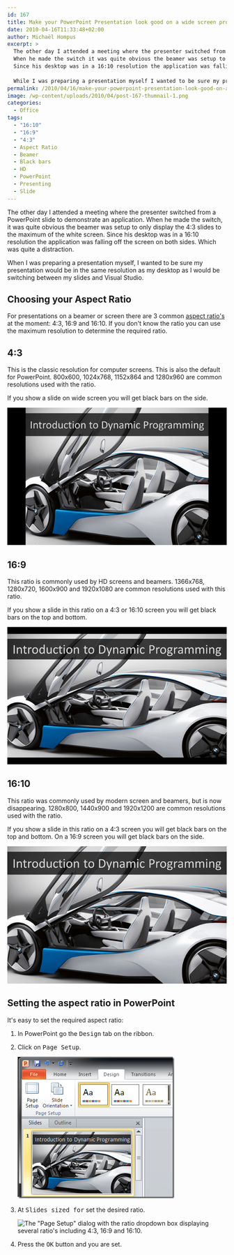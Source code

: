 ```yaml
---
id: 167
title: Make your PowerPoint Presentation look good on a wide screen projector
date: 2010-04-16T11:33:48+02:00
author: Michaël Hompus
excerpt: >
  The other day I attended a meeting where the presenter switched from a PowerPoint slide to demonstrate an application.
  When he made the switch it was quite obvious the beamer was setup to only display the 4:3 slides to the maximum of the white screen.
  Since his desktop was in a 16:10 resolution the application was falling of the screen on both sides.

  While I was preparing a presentation myself I wanted to be sure my presentation would be in the same resolution as my desktop as I would be switching between my slides and Visual Studio.
permalink: /2010/04/16/make-your-powerpoint-presentation-look-good-on-a-wide-screen-projector/
image: /wp-content/uploads/2010/04/post-167-thumnail-1.png
categories:
  - Office
tags:
  - "16:10"
  - "16:9"
  - "4:3"
  - Aspect Ratio
  - Beamer
  - Black bars
  - HD
  - PowerPoint
  - Presenting
  - Slide
---
```


The other day I attended a meeting where the presenter switched from a PowerPoint slide to demonstrate an application.
When he made the switch, it was quite obvious the beamer was setup to only display the 4:3 slides to the maximum of the white screen.
Since his desktop was in a 16:10 resolution the application was falling off the screen on both sides. Which was quite a distraction.

When I was preparing a presentation myself, I wanted to be sure my presentation would be in the same resolution as my desktop as I would be switching between my slides and Visual Studio.

<!--more-->

## Choosing your Aspect Ratio

For presentations on a beamer or screen there are 3 common [aspect ratio's](<https://en.wikipedia.org/wiki/Aspect_ratio_(image)>) at the moment: 4:3, 16:9 and 16:10.
If you don't know the ratio you can use the maximum resolution to determine the required ratio.

## 4:3

This is the classic resolution for computer screens.
This is also the default for PowerPoint.
800x600, 1024x768, 1152x864 and 1280x960 are common resolutions used with the ratio.

If you show a slide on wide screen you will get black bars on the side.

![A PowerPoint slide with a 4:3 ratio shows black bars on the side using a 16:10 screen.](/wp-content/uploads/2010/04/4-3-slide-on-16-10.png "A 4:3 slide on a 16:10 screen. Showing black bars on the side.")

## 16:9

This ratio is commonly used by HD screens and beamers.
1366x768, 1280x720, 1600x900 and 1920x1080 are common resolutions used with this ratio.

If you show a slide in this ratio on a 4:3 or 16:10 screen you will get black bars on the top and bottom.

![A PowerPoint slide with a 16:9 ratio shows black bars on the top and bottom using a 16:10 screen.](/wp-content/uploads/2010/04/16-9-slide-on-16-10.png "A 16:9 slide on a 16:10 screen. Showing black bars on the top and bottom.")

## 16:10

This ratio was commonly used by modern screen and beamers, but is now disappearing.
1280x800, 1440x900 and 1920x1200 are common resolutions used with the ratio.

If you show a slide in this ratio on a 4:3 screen you will get black bars on the top and bottom.
On a 16:9 screen you will get black bars on the side.

![A PowerPoint slide with a 16:10 ratio shows no black bars on a 16:10 screen.](/wp-content/uploads/2010/04/16-10-slide-on-16-10.png "A 16:10 slide on a 16:10 screen. No black bars showing.")

## Setting the aspect ratio in PowerPoint

It's easy to set the required aspect ratio:

1. In PowerPoint go the <kbd>Design</kbd> tab on the ribbon.
2. Click on <kbd>Page Setup</kbd>.

   ![The PowerPoint application with the "Design" tab selected on the ribbon.](/wp-content/uploads/2010/04/powerpoint-design-tab.png)

3. At <kbd>Slides sized for</kbd> set the desired ratio.

   ![The "Page Setup" dialog with the ratio dropdown box displaying several ratio's including 4:3, 16:9 and 16:10.](/wp-content/uploads/2010/04/image12.png)

4. Press the <kbd>OK</kbd> button and you are set.
